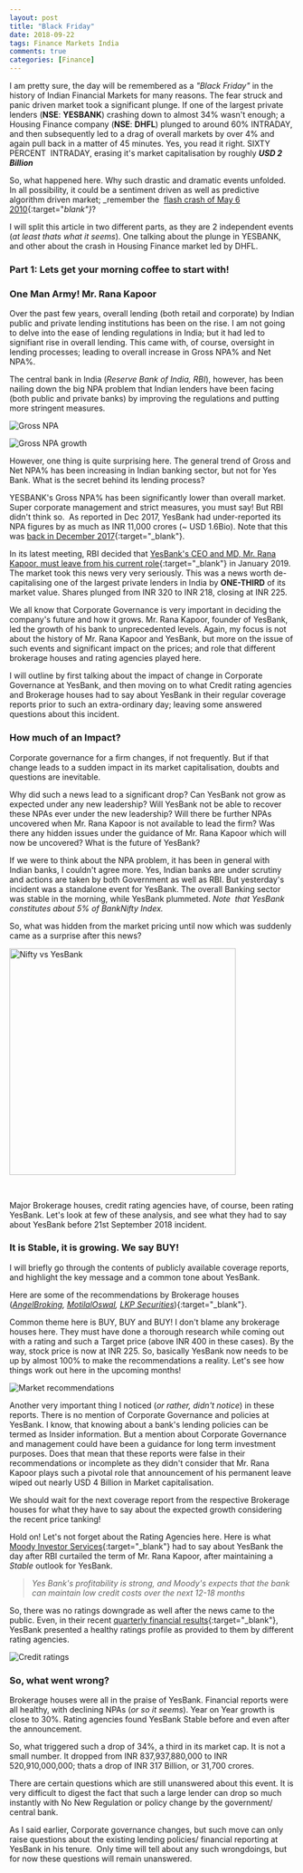 ```yaml
---
layout: post
title: "Black Friday"
date: 2018-09-22
tags: Finance Markets India 
comments: true
categories: [Finance]
---
```


I am pretty sure, the day will be remembered as a _"Black Friday"_ in the history of Indian Financial Markets for many reasons. The fear struck and panic driven market took a significant plunge. If one of the largest private lenders (**NSE**: **YESBANK**) crashing down to almost 34% wasn't enough; a Housing Finance company (**NSE**: **DHFL**) plunged to around 60% INTRADAY, and then subsequently led to a drag of overall markets by over 4% and again pull back in a matter of 45 minutes. Yes, you read it right. SIXTY PERCENT  INTRADAY, erasing it's market capitalisation by roughly _**USD 2 Billion**_

So, what happened here. Why such drastic and dramatic events unfolded. In all possibility, it could be a sentiment driven as well as predictive algorithm driven market; _remember the  [flash crash of May 6 2010](https://en.m.wikipedia.org/wiki/2010_Flash_Crash?wprov=sfla1){:target="_blank"}_?

I will split this article in two different parts, as they are 2 independent events (_at least thats what it seems_). One talking about the plunge in YESBANK, and other about the crash in Housing Finance market led by DHFL.

### Part 1: Lets get your morning coffee to start with!


### One Man Army! Mr. Rana Kapoor

Over the past few years, overall lending (both retail and corporate) by Indian public and private lending institutions has been on the rise. I am not going to delve into the ease of lending regulations in India; but it had led to signifiant rise in overall lending. This came with, of course, oversight in lending processes; leading to overall increase in Gross NPA% and Net NPA%.

The central bank in India (_Reserve Bank of India, RBI_), however, has been nailing down the big NPA problem that Indian lenders have been facing (both public and private banks) by improving the regulations and putting more stringent measures.

<p> 
<img src="/data/pics/2018/09/screen-shot-2018-09-22-at-11-21-22-am.png" alt="Gross NPA" text-align="left" />
</p>

<p> 
<img src="/data/pics/2018/09/screen-shot-2018-09-22-at-11-21-37-am.png" alt="Gross NPA growth" text-align="left" />
</p>

However, one thing is quite surprising here. The general trend of Gross and Net NPA% has been increasing in Indian banking sector, but not for Yes Bank. What is the secret behind its lending process?

YESBANK's Gross NPA% has been significantly lower than overall market. Super corporate management and strict measures, you must say! But RBI didn't think so.  As reported in Dec 2017, YesBank had under-reported its NPA figures by as much as INR 11,000 crores (~ USD 1.6Bio). Note that this was [back in December 2017](https://www.thehindubusinessline.com/money-and-banking/massive-npa-underreporting-rbi-says-no-rules-changed/article9984389.ece){:target="_blank"}.

In its latest meeting, RBI decided that [YesBank's CEO and MD, Mr. Rana Kapoor, must leave from his current role](https://www.bloombergquint.com/business/2018/09/19/rbi-gives-yes-banks-rana-kapoor-only-three-more-months-as-md-and-ceo){:target="_blank"} in January 2019\. The market took this news very very seriously. This was a news worth de-capitalising one of the largest private lenders in India by __ONE-THIRD__ of its market value. Shares plunged from INR 320 to INR 218, closing at INR 225.

We all know that Corporate Governance is very important in deciding the company's future and how it grows. Mr. Rana Kapoor, founder of YesBank, led the growth of his bank to unprecedented levels. Again, my focus is not about the history of Mr. Rana Kapoor and YesBank, but more on the issue of such events and significant impact on the prices; and role that different brokerage houses and rating agencies played here.

I will outline by first talking about the impact of change in Corporate Governance at YesBank, and then moving on to what Credit rating agencies and Brokerage houses had to say about YesBank in their regular coverage reports prior to such an extra-ordinary day; leaving some answered questions about this incident.

### How much of an Impact?

Corporate governance for a firm changes, if not frequently. But if that change leads to a sudden impact in its market capitalisation, doubts and questions are inevitable.

Why did such a news lead to a significant drop? Can YesBank not grow as expected under any new leadership? Will YesBank not be able to recover these NPAs ever under the new leadership? Will there be further NPAs uncovered when Mr. Rana Kapoor is not available to lead the firm? Was there any hidden issues under the guidance of Mr. Rana Kapoor which will now be uncovered? What is the future of YesBank?

If we were to think about the NPA problem, it has been in general with Indian banks, I couldn't agree more. Yes, Indian banks are under scrutiny and actions are taken by both Government as well as RBI. But yesterday's incident was a standalone event for YesBank. The overall Banking sector was stable in the morning, while YesBank plummeted. _Note  that YesBank constitutes about 5% of BankNifty Index._

So, what was hidden from the market pricing until now which was suddenly came as a surprise after this news?

<p class="aligncenter"> 
<img src="/data/pics/2018/09/screen-shot-2018-09-22-at-4-40-25-pm.png" alt="Nifty vs YesBank" height="400" />
</p>
 


Major Brokerage houses, credit rating agencies have, of course, been rating YesBank. Let's look at few of these analysis, and see what they had to say about YesBank before 21st September 2018 incident.

### It is Stable, it is growing. We say BUY!

I will briefly go through the contents of publicly available coverage reports, and highlight the key message and a common tone about YesBank.

Here are some of the recommendations by Brokerage houses (_[AngelBroking](http://web.angelbackoffice.com/research/archives/fundamental/company_reports/AngelBrokingResearch_YES%20Bank_IC_180718.pdf), [MotilalOswal](https://www.motilaloswal.com/site/rreports/636682807903819202.pdf), [LKP Securities](http://www.lkpsec.com/Admin/Research/636540368816243897YesBank_IC_LKP_Feb_18.pdf)_){:target="_blank"}.

Common theme here is BUY, BUY and BUY! I don't blame any brokerage houses here. They must have done a thorough research while coming out with a rating and such a Target price (above INR 400 in these cases). By the way, stock price is now at INR 225. So, basically YesBank now needs to be up by almost 100% to make the recommendations a reality. Let's see how things work out here in the upcoming months!

<p class="aligncenter"> 
<img src="/data/pics/2018/09/screen-shot-2018-09-22-at-5-13-05-pm.png" alt="Market recommendations"/>
</p>



Another very important thing I noticed (_or rather, didn't notice_) in these reports. There is no mention of Corporate Governance and policies at YesBank. I know, that knowing about a bank's lending policies can be termed as Insider information. But a mention about Corporate Governance and management could have been a guidance for long term investment purposes. Does that mean that these reports were false in their recommendations or incomplete as they didn't consider that Mr. Rana Kapoor plays such a pivotal role that announcement of his permanent leave wiped out nearly USD 4 Billion in Market capitalisation.

We should wait for the next coverage report from the respective Brokerage houses for what they have to say about the expected growth considering the recent price tanking!

Hold on! Let's not forget about the Rating Agencies here. Here is what [Moody Investor Services](https://economictimes.indiatimes.com/markets/stocks/news/moodys-affirms-yes-banks-ratings-outlook-stable/articleshow/65884512.cms){:target="_blank"} had to say about YesBank the day after RBI curtailed the term of Mr. Rana Kapoor, after maintaining a _Stable_ outlook for YesBank.

> _Yes Bank's profitability is strong, and Moody's expects that the bank can maintain low credit costs over the next 12-18 months_

So, there was no ratings downgrade as well after the news came to the public. Even, in their recent [quarterly financial results](https://www.yesbank.in/pdf/q1fy18_19_statutory_release_pdf){:target="_blank"}, YesBank presented a healthy ratings profile as provided to them by different rating agencies.

<p class="aligncenter"> 
<img src="/data/pics/2018/09/screen-shot-2018-09-22-at-5-56-30-pm.png" alt="Credit ratings"/>
</p>


### So, what went wrong?

Brokerage houses were all in the praise of YesBank. Financial reports were all healthy, with declining NPAs (_or so it seems_). Year on Year growth is close to 30%. Rating agencies found YesBank Stable before and even after the announcement.

So, what triggered such a drop of 34%, a third in its market cap. It is not a small number. It dropped from INR 837,937,880,000 to INR 520,910,000,000; thats a drop of INR 317 Billion, or 31,700 crores.

There are certain questions which are still unanswered about this event. It is very difficult to digest the fact that such a large lender can drop so much instantly with No New Regulation or policy change by the government/ central bank.

As I said earlier, Corporate governance changes, but such move can only raise questions about the existing lending policies/ financial reporting at YesBank in his tenure.  Only time will tell about any such wrongdoings, but for now these questions will remain unanswered.






